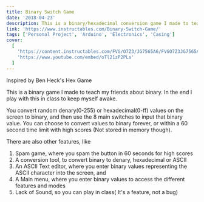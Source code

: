 ```yaml
---
title: Binary Switch Game
date: '2018-04-23'
description: This is a binary/hexadecimal conversion game I made to teach others about binary.
link: 'https://www.instructables.com/Binary-Switch-Game/'
tags: ['Personal Project', 'Arduino', 'Electronics', 'Casing']
cover:
  [
    'https://content.instructables.com/FVG/O7Z3/JG7565A6/FVGO7Z3JG7565A6.jpg',
    'https://www.youtube.com/embed/oTl21zP2PLs'
  ]
---
```


Inspired by Ben Heck's Hex Game

This is a binary game I made to teach my friends about binary. In the end I play with this in class to keep myself awake.

You convert random denary(0-255) or hexadecimal(0-ff) values on the screen to binary, and then use the 8 main switches to input that binary value. You can choose to convert values to binary forever, or within a 60 second time limit with high scores (Not stored in memory though).

There are also other features, like

1. Spam game, where you spam the button in 60 seconds for high scores
1. A conversion tool, to convert binary to denary, hexadecimal or ASCII
1. An ASCII Text editor, where you enter binary values representing the ASCII character into the screen, and
1. A Main menu, where you enter binary values to access the different features and modes
1. Lack of Sound, so you can play in class( It's a feature, not a bug)
